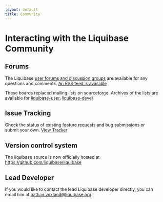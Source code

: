 ```yaml
---
layout: default
title: Community
---
```


# Interacting with the Liquibase Community #

## Forums ##

The Liquibase [user forums and discussion groups](http://liquibase.org/forum/) are available for any questions and comments.  [An RSS feed is available](http://liquibase.org/forum/index.php?type=rss;action=.xml)

These boards replaced mailing lists on sourceforge.  Archives of the lists are available for [liquibase-user](http://www.nabble.com/LiquiBase---User-f23276.html),  [liquibase-devel](http://www.nabble.com/LiquiBase---Development-f23277.html)

## Issue Tracking ##

Check the status of existing feature requests and bug submissions or submit your own.  [View Tracker](http://liquibase.jira.com/browse/CORE)


## Version control system ##

The liquibase source is now officially hosted at https://github.com/liquibase/liquibase

## Lead Developer ##

If you would like to contact the lead Liquibase developer directly, you can email him at nathan.voxland@liquibase.org.